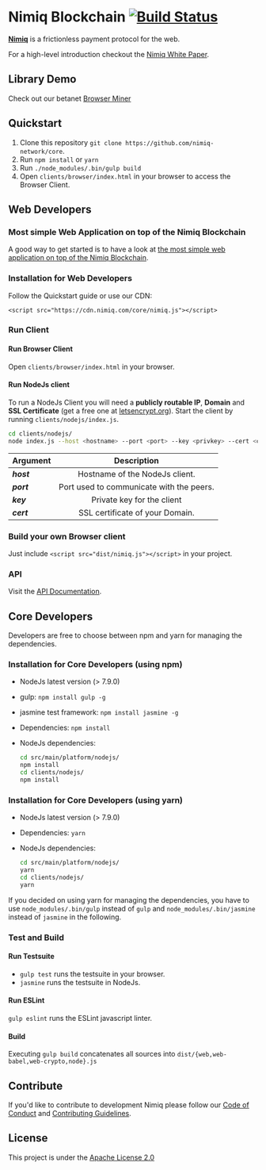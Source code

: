 # Nimiq Blockchain [![Build Status](https://travis-ci.com/nimiq-network/core.svg?token=euFrib9MJMN33MCBswws&branch=master)](https://travis-ci.com/nimiq-network/core) 

**[Nimiq](https://nimiq.com/)** is a frictionless payment protocol for the web.

For a high-level introduction checkout the [Nimiq White Paper](https://medium.com/nimiq-network/nimiq-a-peer-to-peer-payment-protocol-native-to-the-web-ffd324bb084).

## Library Demo
Check out our betanet [Browser Miner](https://nimiq.com/betanet)

## Quickstart 

1. Clone this repository `git clone https://github.com/nimiq-network/core`.
2. Run `npm install` or `yarn`
3. Run `./node_modules/.bin/gulp build`
4. Open `clients/browser/index.html` in your browser to access the Browser Client.

## Web Developers
### Most simple Web Application on top of the Nimiq Blockchain
A good way to get started is to have a look at [the most simple web application on top of the Nimiq Blockchain](https://robinlinus.github.io/nimiq-demo/).

### Installation for Web Developers
Follow the Quickstart guide or use our CDN:

```
<script src="https://cdn.nimiq.com/core/nimiq.js"></script>
```


### Run Client

#### Run Browser Client
Open `clients/browser/index.html` in your browser.

#### Run NodeJs client

To run a NodeJs Client you will need a **publicly routable IP**, **Domain** and **SSL Certificate** (get a free one at [letsencrypt.org](https://letsencrypt.org/)). Start the client by running `clients/nodejs/index.js`.

```bash
cd clients/nodejs/
node index.js --host <hostname> --port <port> --key <privkey> --cert <certificate>
```

| Argument        | Description           | 
| ------------- |:-------------:| 
| **_host_** | Hostname of the NodeJs client. | 
| **_port_** | Port used to communicate with the peers. |  
| **_key_** | Private key for the client      | 
| **_cert_** | SSL certificate of your Domain.       | 


### Build your own Browser client
Just include `<script src="dist/nimiq.js"></script>` in your project.

### API 
Visit the [API Documentation](dist/API_DOCUMENTATION.md).


## Core Developers
Developers are free to choose between npm and yarn for managing the dependencies.
### Installation for Core Developers (using npm)
- NodeJs latest version (> 7.9.0)
- gulp: `npm install gulp -g`
- jasmine test framework: `npm install jasmine -g`
- Dependencies: `npm install`
- NodeJs dependencies:

	```bash
	cd src/main/platform/nodejs/
	npm install
	cd clients/nodejs/
	npm install
	```

### Installation for Core Developers (using yarn)
- NodeJs latest version (> 7.9.0)
- Dependencies: `yarn`
- NodeJs dependencies:

	```bash
	cd src/main/platform/nodejs/
	yarn
	cd clients/nodejs/
	yarn
	```

If you decided on using yarn for managing the dependencies,
you have to use `node_modules/.bin/gulp` instead of `gulp`
and `node_modules/.bin/jasmine` instead of `jasmine` in the following.

### Test and Build

#### Run Testsuite
- `gulp test` runs the testsuite in your browser.
- `jasmine` runs the testsuite in NodeJs.

#### Run ESLint
`gulp eslint` runs the ESLint javascript linter.

#### Build
Executing `gulp build` concatenates all sources into `dist/{web,web-babel,web-crypto,node}.js`

## Contribute

If you'd like to contribute to development Nimiq please follow our [Code of Conduct](/.github/CONDUCT.md) and [Contributing Guidelines](/.github/CONTRIBUTING.md).

## License

This project is under the [Apache License 2.0](./LICENSE)

